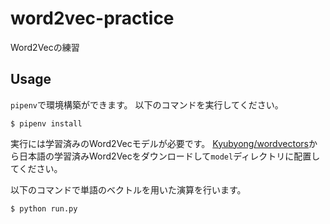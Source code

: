 # word2vec-practice
Word2Vecの練習

## Usage
`pipenv`で環境構築ができます。
以下のコマンドを実行してください。
```
$ pipenv install
```

実行には学習済みのWord2Vecモデルが必要です。
[Kyubyong/wordvectors](https://github.com/Kyubyong/wordvectors)から日本語の学習済みWord2Vecをダウンロードして`model`ディレクトリに配置してください。

以下のコマンドで単語のベクトルを用いた演算を行います。
```
$ python run.py
```

